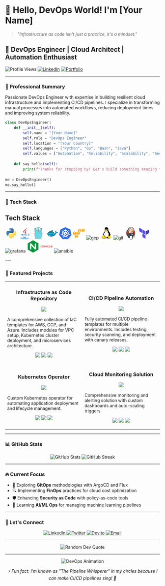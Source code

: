 # 👋 Hello, DevOps World! I'm [Your Name]

> *"Infrastructure as code isn't just a practice, it's a mindset."*

## 🚀 DevOps Engineer | Cloud Architect | Automation Enthusiast

![Profile Views](https://komarev.com/ghpvc/?username=your-username&color=blueviolet&style=flat-square)
[![LinkedIn](https://img.shields.io/badge/LinkedIn-Connect-0A66C2?style=flat-square&logo=linkedin)](https://www.linkedin.com/in/your-profile)
[![Portfolio](https://img.shields.io/badge/Portfolio-Visit-FF5722?style=flat-square&logo=google-chrome)](https://your-portfolio-url.com)

---

### 💼 Professional Summary

Passionate DevOps Engineer with expertise in building resilient cloud infrastructure and implementing CI/CD pipelines. I specialize in transforming manual processes into automated workflows, reducing deployment times and improving system reliability.

```python
class DevOpsEngineer:
    def __init__(self):
        self.name = "[Your Name]"
        self.role = "DevOps Engineer"
        self.location = "[Your Country]"
        self.languages = ["Python", "Go", "Bash", "Java"]
        self.values = ["Automation", "Reliability", "Scalability", "Security"]
    
    def say_hello(self):
        print(f"Thanks for stopping by! Let's build something amazing together.")

me = DevOpsEngineer()
me.say_hello()
```

---

### 🔧 Tech Stack
## Tech Stack

<p align="left">
  <img src="https://raw.githubusercontent.com/devicons/devicon/master/icons/python/python-original.svg" alt="python" width="40" height="40"/>
  <img src="https://raw.githubusercontent.com/devicons/devicon/master/icons/java/java-original.svg" alt="java" width="40" height="40"/>
  <img src="https://raw.githubusercontent.com/devicons/devicon/master/icons/go/go-original.svg" alt="go" width="40" height="40"/>
  <img src="https://raw.githubusercontent.com/devicons/devicon/master/icons/docker/docker-original.svg" alt="docker" width="40" height="40"/>
  <img src="https://raw.githubusercontent.com/devicons/devicon/master/icons/kubernetes/kubernetes-plain.svg" alt="kubernetes" width="40" height="40"/>
  <img src="https://raw.githubusercontent.com/devicons/devicon/master/icons/amazonwebservices/amazonwebservices-original.svg" alt="aws" width="40" height="40"/>
  <img src="https://www.vectorlogo.zone/logos/google_cloud/google_cloud-icon.svg" alt="gcp" width="40" height="40"/>
  <img src="https://raw.githubusercontent.com/devicons/devicon/master/icons/linux/linux-original.svg" alt="linux" width="40" height="40"/>
  <img src="https://www.vectorlogo.zone/logos/git-scm/git-scm-icon.svg" alt="git" width="40" height="40"/>
  <img src="https://raw.githubusercontent.com/devicons/devicon/master/icons/jenkins/jenkins-original.svg" alt="jenkins" width="40" height="40"/>
  <img src="https://raw.githubusercontent.com/devicons/devicon/master/icons/terraform/terraform-original.svg" alt="terraform" width="40" height="40"/>
  <img src="https://www.vectorlogo.zone/logos/grafana/grafana-icon.svg" alt="grafana" width="40" height="40"/>
  <img src="https://raw.githubusercontent.com/devicons/devicon/master/icons/nginx/nginx-original.svg" alt="nginx" width="40" height="40"/>
  <img src="https://raw.githubusercontent.com/devicons/devicon/master/icons/oracle/oracle-original.svg" alt="oracle" width="40" height="40"/>
  <img src="https://www.vectorlogo.zone/logos/ansible/ansible-icon.svg" alt="ansible" width="40" height="40"/>
</p>
---

### 🌟 Featured Projects

<table>
  <tr>
    <td width="50%">
      <h3 align="center">Infrastructure as Code Repository</h3>
      <p align="center">
        <a href="https://github.com/your-username/iac-templates" target="_blank">
          <img src="https://img.shields.io/badge/Code-View-212121?style=for-the-badge&logo=github">
        </a>
      </p>
      <p>
        A comprehensive collection of IaC templates for AWS, GCP, and Azure. Includes modules for VPC setup, Kubernetes cluster deployment, and microservices architecture.
      </p>
      <p align="center">
        <img src="https://img.shields.io/badge/Terraform-7B42BC?style=flat-square&logo=terraform&logoColor=white">
        <img src="https://img.shields.io/badge/AWS-232F3E?style=flat-square&logo=amazon-aws&logoColor=white">
        <img src="https://img.shields.io/badge/GCP-4285F4?style=flat-square&logo=google-cloud&logoColor=white">
      </p>
    </td>
    <td width="50%">
      <h3 align="center">CI/CD Pipeline Automation</h3>
      <p align="center">
        <a href="https://github.com/your-username/cicd-pipeline" target="_blank">
          <img src="https://img.shields.io/badge/Code-View-212121?style=for-the-badge&logo=github">
        </a>
      </p>
      <p>
        Fully automated CI/CD pipeline templates for multiple environments. Includes testing, security scanning, and deployment with canary releases.
      </p>
      <p align="center">
        <img src="https://img.shields.io/badge/GitHub_Actions-2088FF?style=flat-square&logo=github-actions&logoColor=white">
        <img src="https://img.shields.io/badge/ArgoCD-EF7B4D?style=flat-square&logo=argo&logoColor=white">
        <img src="https://img.shields.io/badge/Docker-2496ED?style=flat-square&logo=docker&logoColor=white">
      </p>
    </td>
  </tr>
  <tr>
    <td width="50%">
      <h3 align="center">Kubernetes Operator</h3>
      <p align="center">
        <a href="https://github.com/your-username/k8s-operator" target="_blank">
          <img src="https://img.shields.io/badge/Code-View-212121?style=for-the-badge&logo=github">
        </a>
      </p>
      <p>
        Custom Kubernetes operator for automating application deployment and lifecycle management.
      </p>
      <p align="center">
        <img src="https://img.shields.io/badge/Go-00ADD8?style=flat-square&logo=go&logoColor=white">
        <img src="https://img.shields.io/badge/Kubernetes-326CE5?style=flat-square&logo=kubernetes&logoColor=white">
        <img src="https://img.shields.io/badge/Operator_SDK-CB3837?style=flat-square&logo=kubernetes&logoColor=white">
      </p>
    </td>
    <td width="50%">
      <h3 align="center">Cloud Monitoring Solution</h3>
      <p align="center">
        <a href="https://github.com/your-username/cloud-monitoring" target="_blank">
          <img src="https://img.shields.io/badge/Code-View-212121?style=for-the-badge&logo=github">
        </a>
      </p>
      <p>
        Comprehensive monitoring and alerting solution with custom dashboards and auto-scaling triggers.
      </p>
      <p align="center">
        <img src="https://img.shields.io/badge/Prometheus-E6522C?style=flat-square&logo=prometheus&logoColor=white">
        <img src="https://img.shields.io/badge/Grafana-F46800?style=flat-square&logo=grafana&logoColor=white">
        <img src="https://img.shields.io/badge/Python-3776AB?style=flat-square&logo=python&logoColor=white">
      </p>
    </td>
  </tr>
</table>

---

### 📊 GitHub Stats

<div align="center">
  <img src="https://github-readme-stats.vercel.app/api?username=your-username&show_icons=true&theme=radical" alt="GitHub Stats" height="170">
  <img src="https://github-readme-streak-stats.herokuapp.com/?user=your-username&theme=radical" alt="GitHub Streak" height="170">
</div>

---

### 🔥 Current Focus

- 🚀 Exploring **GitOps** methodologies with ArgoCD and Flux
- 🔍 Implementing **FinOps** practices for cloud cost optimization
- 🛡️ Enhancing **Security as Code** with policy-as-code tools
- 🧠 Learning **AI/ML Ops** for managing machine learning pipelines

---


### 🤝 Let's Connect

<div align="center">
  <a href="https://linkedin.com/in/your-profile" target="_blank">
    <img src="https://img.shields.io/badge/linkedin-%230077B5.svg?&style=for-the-badge&logo=linkedin&logoColor=white" alt="LinkedIn">
  </a>
  <a href="https://twitter.com/your-handle" target="_blank">
    <img src="https://img.shields.io/badge/twitter-%231DA1F2.svg?&style=for-the-badge&logo=twitter&logoColor=white" alt="Twitter">
  </a>
  <a href="https://dev.to/your-username" target="_blank">
    <img src="https://img.shields.io/badge/dev.to-%2312100E.svg?&style=for-the-badge&logo=dev.to&logoColor=white" alt="Dev.to">
  </a>
  <a href="mailto:your-email@example.com" target="_blank">
    <img src="https://img.shields.io/badge/email-%23D14836.svg?&style=for-the-badge&logo=gmail&logoColor=white" alt="Email">
  </a>
</div>

---

<div align="center">
  <img src="https://quotes-github-readme.vercel.app/api?type=horizontal&theme=radical" alt="Random Dev Quote">
</div>

---

<div align="center">
  <img src="https://github.com/your-username/your-username/blob/main/assets/devops-animation.gif" width="500" alt="DevOps Animation">
  <p><i>⚡ Fun fact: I'm known as "The Pipeline Whisperer" in my circles because I can make CI/CD pipelines sing! 🎵</i></p>
</div>

<!--
Replace the following:
- [Your Name] with your actual name
- [Your Country] with your country
- your-username with your GitHub username
- your-profile with your LinkedIn profile ID
- your-handle with your Twitter handle
- your-email@example.com with your email address
- Add real links to your projects
- Create a devops-animation.gif and place it in assets folder (optional)
-->
